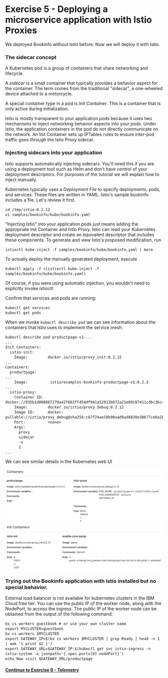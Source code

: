 # Exercise 5 - Deploying a microservice application with Istio Proxies

We deployed Bookinfo without Istio before.  Now we will deploy it with Istio.

### The sidecar concept

A Kubernetes pod is a group of containers that share networking and lifecycle.

A _sidecar_ is a small container that typically provides a behavior aspect for the container.  The term
comes from the traditional "sidecar", a one-wheeled device attached to a motorcycle.

A special container type in a pod is _Init Container_.  This is a container that is only active during initialization.

Istio is mostly transparent to your application pods because it uses two mechanisms to inject networking
behavior aspects into your pods.  Under Istio, the application containers in the pod do not directly
communicate on the network.  An Init Container sets up IPTables rules to ensure inter-pod traffic goes through
the Istio Proxy sidecar.

### Injecting sidecars into your application

Istio supports automatically injecting sidecars.  You'll need this if you are using a deployment tool such as
Helm and don't have control of your deployment descriptors.  For purposes of the tutorial we will explain how
to inject manually.

Kubernetes typically uses a _Deployment File_ to specify deployments, pods, and services.  These files
are written in YAML.  Istio's sample bookinfo includes a file.  Let's review it first.

```
cd /tmp/istio-0.2.12
vi samples/bookinfo/kube/bookinfo.yaml
```

"Injecting Istio" into your application pods just means adding the appropriate Init Container and Istio Proxy.
Istio can read your Kubernetes deployment descriptor and create an equivalent descriptor that includes these
components.  To generate and view Istio's proposed modification, run

```
istioctl kube-inject -f samples/bookinfo/kube/bookinfo.yaml | more
```

To actually deploy the manually generated deployment, execute

```
kubectl apply -f <(istioctl kube-inject -f samples/bookinfo/kube/bookinfo.yaml)
```

Of course, if you were using automatic injection, you wouldn't need to explicitly invoke _istioctl_.

Confirm that services and pods are running:

```
kubectl get services
kubectl get pods
```

When we invoke `kubectl describe pod` we can see information about the containers that Istio uses to
implement the service mesh.

```
kubectl describe pod productpage-v1-...
...
Init Containers:
  istio-init:
    Image:         docker.io/istio/proxy_init:0.2.12
...
Containers:
  productpage:
...
    Image:          istio/examples-bookinfo-productpage-v1:0.2.3
...
  istio-proxy:
    Container ID:  docker://035b1d008887270a42f682ff454df941a52913b072a21e09c87411cdbc3bc434
    Image:         docker.io/istio/proxy_debug:0.2.12
    Image ID:      docker-pullable://istio/proxy_debug@sha256:c87f24ae58b98aad9ad8830e38677ce6a2b29bc341cdf8154f0f48139715d405
    Port:          <none>
    Args:
      proxy
      sidecar
      -v
      2
...
```

We can see similar details in the Kubernetes web UI

![Pod Details UI for productpage](pod-details-withsidecar.png)
![Pod Details UI for productpage](pod-details-init.png)

### Trying out the Bookinfo application with Istio installed but no special behavior.

External load balancer is not available for kubernetes clusters in the IBM Cloud free tier. You can use the public IP of the worker node, along with the NodePort, to access the ingress. The public IP of the worker node can be obtained from the output of the following command:

```
bx cs workers guestbook # or use your own cluster name
export MYCLUSTER=guestbook
bx cs workers $MYCLUSTER
export GATEWAY_IP=$(bx cs workers $MYCLUSTER | grep Ready | head -n 1 | awk '{ print $2 }')
export GATEWAY_URL=$GATEWAY_IP:$(kubectl get svc istio-ingress -n istio-system -o jsonpath='{.spec.ports[0].nodePort}')
echo Now visit $GATEWAY_URL/productpage
```

#### [Continue to Exercise 6 - Telemetry](../exercise-6/README.md)